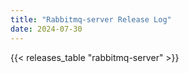 ```yaml
---
title: "Rabbitmq-server Release Log"
date: 2024-07-30
---
```

{{< releases_table "rabbitmq-server" >}}